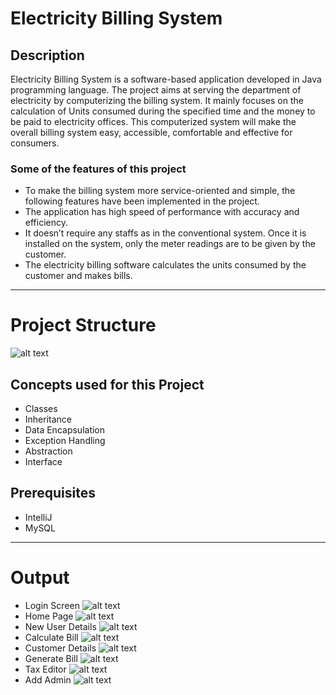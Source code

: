 # Electricity Billing System

## Description

Electricity Billing System is a software-based application developed in Java programming language. The project aims at serving the department of electricity by computerizing the billing system. It mainly focuses on the calculation of Units consumed during the specified time and the money to be paid to electricity offices. This computerized system will make the overall billing system easy, accessible, comfortable and effective for consumers.

### Some of the features of this project

- To make the billing system more service-oriented and simple, the following features have been implemented in the project.
- The application has high speed of performance with accuracy and efficiency.
- It doesn’t require any staffs as in the conventional system. Once it is installed on the system, only the meter readings are to be given by the customer.
- The electricity billing software calculates the units consumed by the customer and makes bills.

* * *

# Project Structure
![alt text](./screenshots/project-structure.png)

## Concepts used for this Project

- Classes
- Inheritance
- Data Encapsulation
- Exception Handling
- Abstraction
- Interface

## Prerequisites

- IntelliJ
- MySQL

* * *

# Output

- Login Screen
    ![alt text](./screenshots/login-screen.png)
- Home Page
    ![alt text](./screenshots/home-page.png)
- New User Details
    ![alt text](./screenshots/new-user-details.png)
- Calculate Bill
    ![alt text](./screenshots/calculate-bill.png)
- Customer Details
    ![alt text](./screenshots/customer-details.png)
- Generate Bill
    ![alt text](./screenshots/generate-bill.png)
- Tax Editor
    ![alt text](./screenshots/tax-editor.png)
- Add Admin
    ![alt text](./screenshots/add-admin.png)